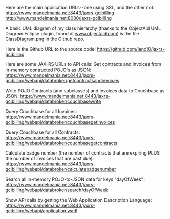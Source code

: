 Here are the main application URLs--one using SSL, and the other not:
https://www.mandelmania.net:8443/jaxrs-gcibilling
http://www.mandelmania.net:8080/jaxrs-gcibilling


A basic UML diagram of my class hierarchy (thanks to the ObjectAid UML Diagram Eclipse plugin, found at www.objectaid.com) is the file ClassDiagram.png in the Github repo.

Here is the Github URL to the source code:  https://github.com/ianc10/jaxrs-gcibilling

Here are some JAX-RS URLs to API calls:
Get contracts and invoices from in-memory contructed POJO's as JSON:
https://www.mandelmania.net:8443/jaxrs-gcibilling/webapi/databroker/getcontractsandinvoices

Write POJO Contracts (and subclasses) and Invoices data to Couchbase as JSON: https://www.mandelmania.net:8443/jaxrs-gcibilling/webapi/databroker/couchbasewrite

Query Couchbase for all Invoices:
https://www.mandelmania.net:8443/jaxrs-gcibilling/webapi/databroker/couchbasegetinvoices

Query Couchbase for all Contracts:
https://www.mandelmania.net:8443/jaxrs-gcibilling/webapi/databroker/couchbasegetcontracts

Calculate badge number (the number of contracts that are expiring PLUS the number of invoices that are past due):
https://www.mandelmania.net:8443/jaxrs-gcibilling/webapi/databroker/calculatebadgenumber

Search all in-memory POJO-to-JSON data for keys "dayOfWeek" :
https://www.mandelmania.net:8443/jaxrs-gcibilling/webapi/databroker/search/dayOfWeek

Show API calls by getting the Web Application Description Language:
https://www.mandelmania.net:8443/jaxrs-gcibilling/webapi/application.wadl


